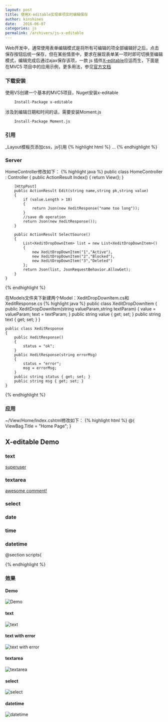 ```yaml
---
layout: post
title: 使用X-editable实现单项实时编辑保存
author: kinshines
date:   2016-06-07
categories: js
permalink: /archivers/js-x-editable
---
```


<p class="lead">Web开发中，通常使用表单编辑模式是将所有可编辑的项全部编辑好之后，点击保存按钮后统一保存，但在某些情景中，要求在展现表单某一项时即可切换至编辑模式，编辑完成后通过ajax保存该项，一款 js 插件<a href='https://github.com/vitalets/x-editable'>X-editable</a>应运而生，下面是在MVC5 项目中的应用示例，更多用法，参见<a href="http://vitalets.github.io/x-editable/">官方文档</a></p>

### 下载安装
使用VS创建一个基本的MVC5项目，Nuget安装x-editable

        Install-Package x-editable

涉及到编辑日期和时间的话，需要安装Moment.js

        Install-Package Moment.js

### 引用
_Layout模板页添加css，js引用
{% highlight html %}
        <link href="~/Content/bootstrap3-editable/css/bootstrap-editable.css" rel="stylesheet" />
        ...
        <script src="~/Scripts/bootstrap3-editable/js/bootstrap-editable.min.js"></script>
        <script src="~/Scripts/moment.min.js"></script>
{% endhighlight %}

### Server
HomeController修改如下：
{% highlight java %}
    public class HomeController : Controller
    {
        public ActionResult Index()
        {
            return View();
        }

        [HttpPost]
        public ActionResult Edit(string name,string pk,string value)
        {
            if (value.Length > 10)
            {
                return Json(new XeditResponse("name too long"));
            }
            //save db operation
            return Json(new XeditResponse());
        }

        public ActionResult SelectSource()
        {
            List<XeditDropDownItem> list = new List<XeditDropDownItem>()
            {
                new XeditDropDownItem("1","Active"),
                new XeditDropDownItem("2","Blocked"),
                new XeditDropDownItem("3","Deleted")
            };
            return Json(list, JsonRequestBehavior.AllowGet);
        }
    }
{% endhighlight %}

在Models文件夹下新建两个Model：XeditDropDownItem.cs和XeditResponse.cs
{% highlight java %}
    public class XeditDropDownItem
    {
        public XeditDropDownItem(string valueParam,string textParam)
        {
            value = valueParam;
            text = textParam;
        }
        public string value { get; set; }
        public string text { get; set; }
    }

    public class XeditResponse
    {
        public XeditResponse()
        {
            status = "ok";
        }
        public XeditResponse(string errorMsg)
        {
            status = "error";
            msg = errorMsg;
        }
        public string status { get; set; }
        public string msg { get; set; }
    }
{% endhighlight %}
### 应用
~/View/Home/Index.cshtml修改如下：
{% highlight html %}
@{
    ViewBag.Title = "Home Page";
}
<h2>X-editable Demo</h2>
<h3>text</h3>
<div class="row">
    <div class="col-md-3">
        <a href="#" id="username" data-type="text" data-pk="1" data-url="/home/edit" data-title="Enter username">superuser</a>
    </div>
</div>
<h3>textarea</h3>
<div class="row">
    <div class="col-md-3">
        <a href="#" id="comments" data-type="textarea" data-pk="1">awesome comment!</a>
    </div>
</div>
<h3>select</h3>
<div class="row">
    <div class="col-md-3">
        <a href="#" id="status" data-type="select" data-pk="1" data-value="2"></a>
    </div>
</div>
<h3>date</h3>
<div class="row">
    <div class="col-md-3">
        <a href="#" id="date" data-pk="1"  data-value="2016-07-07" data-title="Select date"></a>
    </div>
</div>
<h3>time</h3>
<div class="row">
    <div class="col-md-3">
        <a href="#" id="time" data-pk="1" data-value="11:48" data-title="Select time"></a>
    </div>
</div>
<h3>datetime</h3>
<div class="row">
    <div class="col-md-6">
        <a href="#" id="datetime" data-pk="1" data-value="2016-07-07 11:48" data-title="Select datetime"></a>
    </div>
</div>

@section scripts{ 
    <script>
        $.fn.combodate.defaults.minYear = 2010;
        $.fn.combodate.defaults.maxYear = 2020;
        $.fn.combodate.defaults.firstItem = name;
        $(function () {
            $('#username').editable({
                success: function (response, newValue) {
                    if (response.status == 'error') return response.msg; //msg will be shown in editable form
                }
            });

            $('#comments').editable({
                url:'/home/edit',
                title: 'Enter comments',
                rows: 10,
                success: function (response, newValue) {
                    if (response.status == 'error') return response.msg; //msg will be shown in editable form
                }
            });

            $('#status').editable({
                url: '/home/edit',
                title:'Select status',
                source: '/home/selectsource'
            });

            $('#date').editable({
                type:'combodate',
                url: '/home/edit',
                format: 'YYYY-MM-DD',
                template: 'YYYY-MM-DD',
                success: function (response, newValue) {
                    if (response.status == 'error') return response.msg; //msg will be shown in editable form
                }
            });
            $('#time').editable({
                type: 'combodate',
                url: '/home/edit',
                format: 'HH:mm',
                template: 'HH:mm',
                combodate: {
                    minuteStep: 1,
                },
                success: function (response, newValue) {
                    if (response.status == 'error') return response.msg; //msg will be shown in editable form
                }
            });

            $('#datetime').editable({
                type: 'combodate',
                format: 'YYYY-MM-DD HH:mm',
                template:'YYYY-MM-DD HH:mm',
                combodate: {
                    maxYear: 2017,
                    minuteStep: 1,
                },
                success: function (response, newValue) {
                    if (response.status == 'error') return response.msg; //msg will be shown in editable form
                }
            });
        });
    </script>
}
{% endhighlight %}

但是如果渲染的是一个table，想使每一行editable生效，就不能通过元素的id属性调用该方法，而应该使用data-name属性，如下：
{% highlight html %}
<a href="#" data-name="username" data-type="text" data-pk="1" data-url="/home/edit" data-title="Enter username">superuser</a>
<script>
$("a[data-name='username']").editable({
                success: function (response, newValue) {
                    if (response.status == 'error') return response.msg; //msg will be shown in editable form
                }
            });
</script>
{% endhighlight %}

### 效果
#### Demo
![Demo](https://kinshines.github.io/img/js-xeditable/x-editable_1.png)
#### text
![text](https://kinshines.github.io/img/js-xeditable/x-editable_2.png)
#### text with error
![text with error](https://kinshines.github.io/img/js-xeditable/x-editable_3.png)
#### textarea
![textarea](https://kinshines.github.io/img/js-xeditable/x-editable_4.png)
#### select
![select](https://kinshines.github.io/img/js-xeditable/x-editable_5.png)
#### datetime
![datetime](https://kinshines.github.io/img/js-xeditable/x-editable_6.png)





